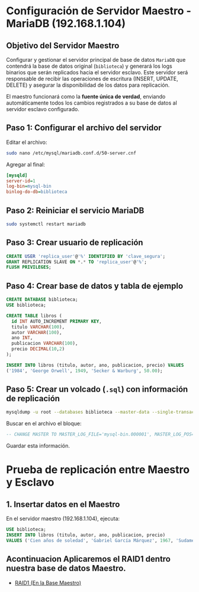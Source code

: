 # Configuración de Servidor Maestro - MariaDB (192.168.1.104)
## Objetivo del Servidor Maestro

Configurar y gestionar el servidor principal de base de datos `MariaDB` que contendrá la base de datos original (`biblioteca`) y generará los logs binarios que serán replicados hacia el servidor esclavo. Este servidor será responsable de recibir las operaciones de escritura (INSERT, UPDATE, DELETE) y asegurar la disponibilidad de los datos para replicación.

El maestro funcionará como la **fuente única de verdad**, enviando automáticamente todos los cambios registrados a su base de datos al servidor esclavo configurado.

## Paso 1: Configurar el archivo del servidor
Editar el archivo:
```bash
sudo nano /etc/mysql/mariadb.conf.d/50-server.cnf
```
Agregar al final:
```ini
[mysqld]
server-id=1
log-bin=mysql-bin
binlog-do-db=biblioteca
```

## Paso 2: Reiniciar el servicio MariaDB
```bash
sudo systemctl restart mariadb
```

## Paso 3: Crear usuario de replicación
```sql
CREATE USER 'replica_user'@'%' IDENTIFIED BY 'clave_segura';
GRANT REPLICATION SLAVE ON *.* TO 'replica_user'@'%';
FLUSH PRIVILEGES;
```

## Paso 4: Crear base de datos y tabla de ejemplo
```sql
CREATE DATABASE biblioteca;
USE biblioteca;

CREATE TABLE libros (
  id INT AUTO_INCREMENT PRIMARY KEY,
  titulo VARCHAR(100),
  autor VARCHAR(100),
  ano INT,
  publicacion VARCHAR(100),
  precio DECIMAL(10,2)
);

INSERT INTO libros (titulo, autor, ano, publicacion, precio) VALUES
('1984', 'George Orwell', 1949, 'Secker & Warburg', 50.00);
```

## Paso 5: Crear un volcado (`.sql`) con información de replicación
```bash
mysqldump -u root --databases biblioteca --master-data --single-transaction > biblioteca.sql
```

Buscar en el archivo el bloque:
```sql
-- CHANGE MASTER TO MASTER_LOG_FILE='mysql-bin.000001', MASTER_LOG_POS=328;
```
Guardar esta información.

# Prueba de replicación entre Maestro y Esclavo

## 1. Insertar datos en el Maestro
En el servidor maestro (192.168.1.104), ejecuta:
```sql
USE biblioteca;
INSERT INTO libros (titulo, autor, ano, publicacion, precio)
VALUES ('Cien años de soledad', 'Gabriel García Márquez', 1967, 'Sudamericana', 80.00);
```

## Acontinuacion Aplicaremos el RAID1 dentro nuestra base de datos Maestro.
- [RAID1 (En la Base Maestro)](./BD1/RAID1.md)



